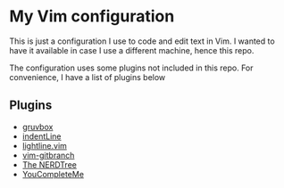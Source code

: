 # My Vim configuration

This is just a configuration I use to code and edit text in Vim. I wanted to have it available in case I use a different machine, hence this repo.

The configuration uses some plugins not included in this repo. For convenience, I have a list of plugins below

## Plugins

* [gruvbox][1] 
* [indentLine][2] 
* [lightline.vim][3] 
* [vim-gitbranch][4] 
* [The NERDTree][5] 
* [YouCompleteMe][6] 
    
[1]: https://github.com/morhetz/gruvbox 
[2]: https://github.com/Yggdroot/indentLine 
[3]: https://github.com/itchyny/lightline.vim 
[4]: https://github.com/itchyny/vim-gitbranch
[5]: https://github.com/preservim/nerdtree 
[6]: https://github.com/ycm-core/YouCompleteMe
